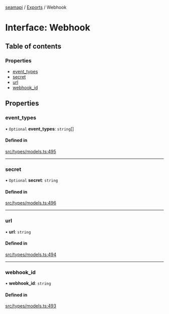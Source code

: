 [seamapi](../README.md) / [Exports](../modules.md) / Webhook

# Interface: Webhook

## Table of contents

### Properties

- [event\_types](Webhook.md#event_types)
- [secret](Webhook.md#secret)
- [url](Webhook.md#url)
- [webhook\_id](Webhook.md#webhook_id)

## Properties

### event\_types

• `Optional` **event\_types**: `string`[]

#### Defined in

[src/types/models.ts:495](https://github.com/seamapi/javascript/blob/main/src/types/models.ts#L495)

___

### secret

• `Optional` **secret**: `string`

#### Defined in

[src/types/models.ts:496](https://github.com/seamapi/javascript/blob/main/src/types/models.ts#L496)

___

### url

• **url**: `string`

#### Defined in

[src/types/models.ts:494](https://github.com/seamapi/javascript/blob/main/src/types/models.ts#L494)

___

### webhook\_id

• **webhook\_id**: `string`

#### Defined in

[src/types/models.ts:493](https://github.com/seamapi/javascript/blob/main/src/types/models.ts#L493)

